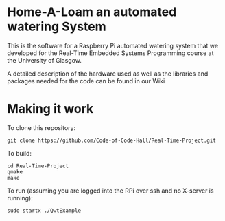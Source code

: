 # Home-A-Loam an automated watering System
This is the software for a Raspberry Pi automated watering system that we developed for the Real-Time Embedded Systems Programming
course at the University of Glasgow. 

A detailed description of the hardware used as well as the libraries and packages needed for the code can be found in our Wiki

# Making it work

To clone this repository:
```
git clone https://github.com/Code-of-Code-Hall/Real-Time-Project.git
```

To build:
```
cd Real-Time-Project
qmake
make
```

To run (assuming you are logged into the RPi over ssh and no X-server is running):
```
sudo startx ./QwtExample
```


